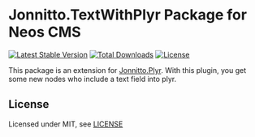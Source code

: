 Jonnitto.TextWithPlyr Package for Neos CMS
==========================================

[![Latest Stable Version](https://poser.pugx.org/jonnitto/textwithplyr/v/stable)](https://packagist.org/packages/jonnitto/textwithplyr)
[![Total Downloads](https://poser.pugx.org/jonnitto/textwithplyr/downloads)](https://packagist.org/packages/jonnitto/textwithplyr)
[![License](https://poser.pugx.org/jonnitto/textwithplyr/license)](https://packagist.org/packages/jonnitto/textwithplyr)

This package is an extension for [Jonnitto.Plyr](https://github.com/jonnitto/Jonnitto.Plyr). With this plugin, you get some new nodes who include a text field into plyr.


License
-------

Licensed under MIT, see [LICENSE](LICENSE)
